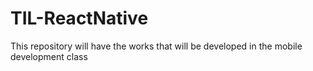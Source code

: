 # TIL-ReactNative

This repository will have the works that will be developed in the mobile development class
